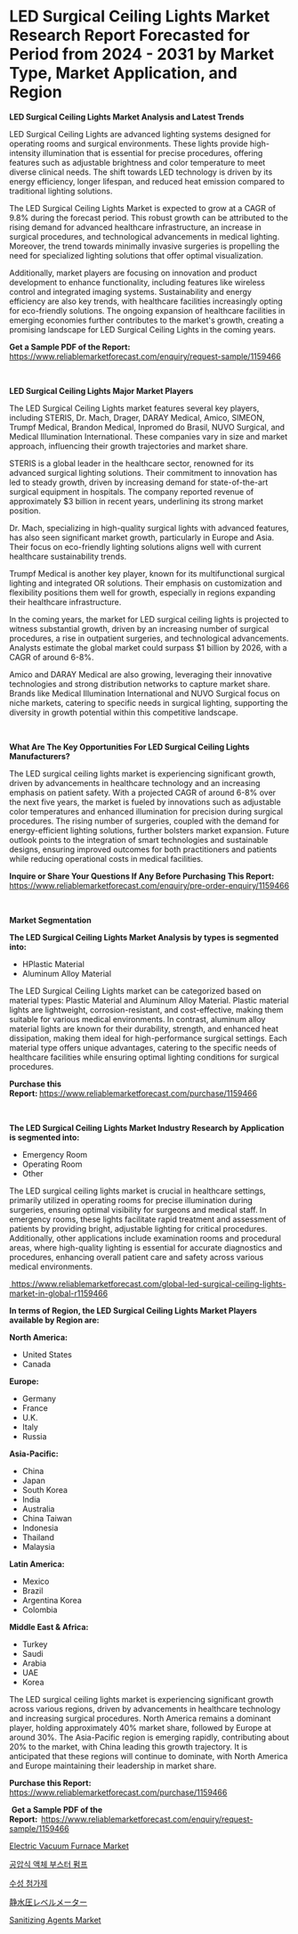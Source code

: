 <p><h1>LED Surgical Ceiling Lights Market Research Report Forecasted for Period from 2024 -  2031 by Market Type, Market Application, and Region</h1></p><p><strong>LED Surgical Ceiling Lights Market Analysis and Latest Trends</strong></p>
<p><p>LED Surgical Ceiling Lights are advanced lighting systems designed for operating rooms and surgical environments. These lights provide high-intensity illumination that is essential for precise procedures, offering features such as adjustable brightness and color temperature to meet diverse clinical needs. The shift towards LED technology is driven by its energy efficiency, longer lifespan, and reduced heat emission compared to traditional lighting solutions.</p><p>The LED Surgical Ceiling Lights Market is expected to grow at a CAGR of 9.8% during the forecast period. This robust growth can be attributed to the rising demand for advanced healthcare infrastructure, an increase in surgical procedures, and technological advancements in medical lighting. Moreover, the trend towards minimally invasive surgeries is propelling the need for specialized lighting solutions that offer optimal visualization.</p><p>Additionally, market players are focusing on innovation and product development to enhance functionality, including features like wireless control and integrated imaging systems. Sustainability and energy efficiency are also key trends, with healthcare facilities increasingly opting for eco-friendly solutions. The ongoing expansion of healthcare facilities in emerging economies further contributes to the market's growth, creating a promising landscape for LED Surgical Ceiling Lights in the coming years.</p></p>
<p><strong>Get a Sample PDF of the Report:&nbsp;</strong> <a href="https://www.reliablemarketforecast.com/enquiry/request-sample/1159466">https://www.reliablemarketforecast.com/enquiry/request-sample/1159466</a></p>
<p>&nbsp;</p>
<p><strong>LED Surgical Ceiling Lights Major Market Players</strong></p>
<p><p>The LED Surgical Ceiling Lights market features several key players, including STERIS, Dr. Mach, Drager, DARAY Medical, Amico, SIMEON, Trumpf Medical, Brandon Medical, Inpromed do Brasil, NUVO Surgical, and Medical Illumination International. These companies vary in size and market approach, influencing their growth trajectories and market share.</p><p>STERIS is a global leader in the healthcare sector, renowned for its advanced surgical lighting solutions. Their commitment to innovation has led to steady growth, driven by increasing demand for state-of-the-art surgical equipment in hospitals. The company reported revenue of approximately $3 billion in recent years, underlining its strong market position.</p><p>Dr. Mach, specializing in high-quality surgical lights with advanced features, has also seen significant market growth, particularly in Europe and Asia. Their focus on eco-friendly lighting solutions aligns well with current healthcare sustainability trends.</p><p>Trumpf Medical is another key player, known for its multifunctional surgical lighting and integrated OR solutions. Their emphasis on customization and flexibility positions them well for growth, especially in regions expanding their healthcare infrastructure.</p><p>In the coming years, the market for LED surgical ceiling lights is projected to witness substantial growth, driven by an increasing number of surgical procedures, a rise in outpatient surgeries, and technological advancements. Analysts estimate the global market could surpass $1 billion by 2026, with a CAGR of around 6-8%.</p><p>Amico and DARAY Medical are also growing, leveraging their innovative technologies and strong distribution networks to capture market share. Brands like Medical Illumination International and NUVO Surgical focus on niche markets, catering to specific needs in surgical lighting, supporting the diversity in growth potential within this competitive landscape.</p></p>
<p>&nbsp;</p>
<p><strong>What Are The Key Opportunities For LED Surgical Ceiling Lights Manufacturers?</strong></p>
<p><p>The LED surgical ceiling lights market is experiencing significant growth, driven by advancements in healthcare technology and an increasing emphasis on patient safety. With a projected CAGR of around 6-8% over the next five years, the market is fueled by innovations such as adjustable color temperatures and enhanced illumination for precision during surgical procedures. The rising number of surgeries, coupled with the demand for energy-efficient lighting solutions, further bolsters market expansion. Future outlook points to the integration of smart technologies and sustainable designs, ensuring improved outcomes for both practitioners and patients while reducing operational costs in medical facilities.</p></p>
<p><strong>Inquire or Share Your Questions If Any Before Purchasing This Report:</strong> <a href="https://www.reliablemarketforecast.com/enquiry/pre-order-enquiry/1159466">https://www.reliablemarketforecast.com/enquiry/pre-order-enquiry/1159466</a></p>
<p>&nbsp;</p>
<p><strong>Market Segmentation</strong></p>
<p><strong>The LED Surgical Ceiling Lights Market Analysis by types is segmented into:</strong></p>
<p><ul><li>HPlastic Material</li><li>Aluminum Alloy Material</li></ul></p>
<p><p>The LED Surgical Ceiling Lights market can be categorized based on material types: Plastic Material and Aluminum Alloy Material. Plastic material lights are lightweight, corrosion-resistant, and cost-effective, making them suitable for various medical environments. In contrast, aluminum alloy material lights are known for their durability, strength, and enhanced heat dissipation, making them ideal for high-performance surgical settings. Each material type offers unique advantages, catering to the specific needs of healthcare facilities while ensuring optimal lighting conditions for surgical procedures.</p></p>
<p><strong>Purchase this Report:&nbsp;</strong><a href="https://www.reliablemarketforecast.com/purchase/1159466">https://www.reliablemarketforecast.com/purchase/1159466</a></p>
<p>&nbsp;</p>
<p><strong>The LED Surgical Ceiling Lights Market Industry Research by Application is segmented into:</strong></p>
<p><ul><li>Emergency Room</li><li>Operating Room</li><li>Other</li></ul></p>
<p><p>The LED surgical ceiling lights market is crucial in healthcare settings, primarily utilized in operating rooms for precise illumination during surgeries, ensuring optimal visibility for surgeons and medical staff. In emergency rooms, these lights facilitate rapid treatment and assessment of patients by providing bright, adjustable lighting for critical procedures. Additionally, other applications include examination rooms and procedural areas, where high-quality lighting is essential for accurate diagnostics and procedures, enhancing overall patient care and safety across various medical environments.</p></p>
<p><a href="https://www.reliablemarketforecast.com/global-led-surgical-ceiling-lights-market-in-global-r1159466">&nbsp;https://www.reliablemarketforecast.com/global-led-surgical-ceiling-lights-market-in-global-r1159466</a></p>
<p><strong>In terms of Region, the LED Surgical Ceiling Lights Market Players available by Region are:</strong></p>
<p>
    <p> <strong> North America: </strong>
        <ul>
            <li>United States</li>
            <li>Canada</li>
        </ul>
        </p> 
    <p> <strong> Europe: </strong>
        <ul>
            <li>Germany</li>
            <li>France</li>
            <li>U.K.</li>
            <li>Italy</li>
            <li>Russia</li>
        </ul>
        </p> 
    <p> <strong> Asia-Pacific: </strong>
        <ul>
            <li>China</li>
            <li>Japan</li>
            <li>South Korea</li>
            <li>India</li>
            <li>Australia</li>
            <li>China Taiwan</li>
            <li>Indonesia</li>
            <li>Thailand</li>
            <li>Malaysia</li>
        </ul>
        </p> 
    <p> <strong> Latin America: </strong>
        <ul>
            <li>Mexico</li>
            <li>Brazil</li>
            <li>Argentina Korea</li>
            <li>Colombia</li>
        </ul>
        </p> 
    <p> <strong> Middle East & Africa: </strong>
        <ul>
            <li>Turkey</li>
            <li>Saudi</li>
            <li>Arabia</li>
            <li>UAE</li>
            <li>Korea</li>
        </ul>
    </p>
    </p>
<p><p>The LED surgical ceiling lights market is experiencing significant growth across various regions, driven by advancements in healthcare technology and increasing surgical procedures. North America remains a dominant player, holding approximately 40% market share, followed by Europe at around 30%. The Asia-Pacific region is emerging rapidly, contributing about 20% to the market, with China leading this growth trajectory. It is anticipated that these regions will continue to dominate, with North America and Europe maintaining their leadership in market share.</p></p>
<p><strong>Purchase this Report: </strong><a href="https://www.reliablemarketforecast.com/purchase/1159466">https://www.reliablemarketforecast.com/purchase/1159466</a></p>
<p>&nbsp;<strong>Get a Sample PDF of the Report:&nbsp;&nbsp;</strong><a href="https://www.reliablemarketforecast.com/enquiry/request-sample/1159466">https://www.reliablemarketforecast.com/enquiry/request-sample/1159466</a></p>
<p><strong></strong></p>
<p><p><a href="https://github.com/sofayahoo2023/Market-Research-Report-List-6/blob/main/electric-vacuum-furnace-market.md">Electric Vacuum Furnace Market</a></p><p><a href="https://medium.com/@deangaylotyrd8909867/%EC%84%B8%EA%B3%84-pneumatic-liquid-booster-pump-market-%EC%9D%80-2024%EC%97%90%EC%84%9C-2031%EB%A1%9C-%EC%97%B0%ED%8F%89%EA%B7%A0-%EC%A6%9D%EA%B0%80%EC%9C%A8%EC%9D%84-%EB%B3%B4%EC%9D%BC-%EA%B2%83%EC%9C%BC%EB%A1%9C-%EC%98%88%EC%83%81%EB%90%A9%EB%8B%88%EB%8B%A4-0236c32313dc">공압식 액체 부스터 펌프</a></p><p><a href="https://medium.com/@deangaylotyrd8909867/%EC%84%B8%EA%B3%84-water-based-additives-market-%EC%9D%80-2024%EC%97%90%EC%84%9C-2031%EB%A1%9C-%EC%97%B0%ED%8F%89%EA%B7%A0-%EC%A6%9D%EA%B0%80%EC%9C%A8%EC%9D%84-%EB%B3%B4%EC%9D%BC-%EA%B2%83%EC%9C%BC%EB%A1%9C-%EC%98%88%EC%83%81%EB%90%A9%EB%8B%88%EB%8B%A4-72be41848edd">수성 첨가제</a></p><p><a href="https://medium.com/@bproschd5/hydrostatic-level-meter-market-%E3%81%AE%E3%82%B0%E3%83%AD%E3%83%BC%E3%83%90%E3%83%AB%E5%B8%82%E5%A0%B4%E6%A6%82%E8%A6%81%E3%81%AF-%E4%B8%96%E7%95%8C%E3%81%8A%E3%82%88%E3%81%B3%E4%B8%BB%E8%A6%81%E5%B8%82%E5%A0%B4%E3%81%AB%E3%81%8A%E3%81%91%E3%82%8B%E6%A5%AD%E7%95%8C%E3%81%AB%E5%BD%B1%E9%9F%BF%E3%82%92%E4%B8%8E%E3%81%88%E3%82%8B%E4%B8%BB%E8%A6%81%E3%81%AA%E3%83%88%E3%83%AC%E3%83%B3%E3%83%89%E3%81%AB%E3%81%A4%E3%81%84%E3%81%A6-%E7%8B%AC%E8%87%AA%E3%81%AE%E8%A6%96%E7%82%B9%E3%82%92%E6%8F%90%E4%BE%9B%E3%81%97%E3%81%BE%E3%81%99-5ce91b244652">静水圧レベルメーター</a></p><p><a href="https://issuu.com/reportprime-2/docs/sanitizing-agents-market-size-2030._9fe5f484f30ab4">Sanitizing Agents Market</a></p></p>